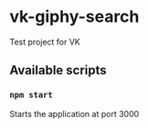 # vk-giphy-search

Test project for VK

## Available scripts

### `npm start`

Starts the application at port 3000
